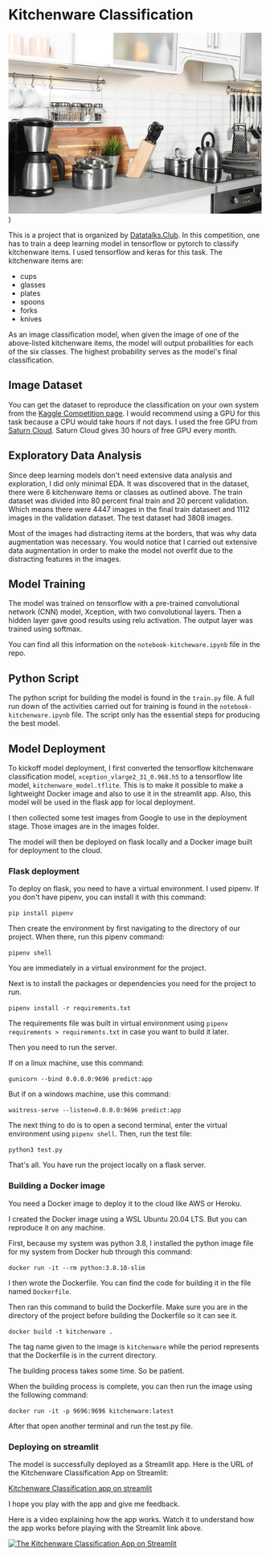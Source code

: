 # Kitchenware Classification

![Kitchenware items image](./images/kitchenware_image_full.jpg))

This is a project that is organized by [Datatalks.Club](https://datatalks.club/). In this competition, one has to train a deep learning model in tensorflow or pytorch to classify kitchenware items. I used tensorflow and keras for this task. The kitchenware items are:
- cups
- glasses
- plates
- spoons
- forks
- knives

As an image classification model, when given the image of one of the above-listed kitchenware items, the model will output probailities for each of the six classes. The highest probability serves as the model's final classification. 

## Image Dataset

You can get the dataset to reproduce the classification on your own system from the [Kaggle Competition page](https://www.kaggle.com/competitions/kitchenware-classification/overview). I would recommend using a GPU for this task because a CPU would take hours if not days. I used the free GPU from [Saturn Cloud](https://saturncloud.io/). Saturn Cloud gives 30 hours of free GPU every month. 

## Exploratory Data Analysis

Since deep learning models don't need extensive data analysis and exploration, I did only minimal EDA. It was discovered that in the dataset, there were 6 kitchenware items or classes as outlined above. The train dataset was divided into 80 percent final train and 20 percent validation. Which means there were 4447 images in the final train dataseet and 1112 images in the validation dataset. The test dataset had 3808 images. 

Most of the images had distracting items at the borders, that was why data augmentation was necessary. You would notice that I carried out extensive data augmentation in order to make the model not overfit due to the distracting features in the images. 

##  Model Training

The model was trained on tensorflow with a pre-trained convolutional network (CNN) model, Xception, with two convolutional layers. Then a hidden layer gave good results using relu activation. The output layer was trained using softmax. 

You can find all this information on the `notebook-kitcheware.ipynb` file in the repo.

## Python Script

The python script for building the model is found in the `train.py` file. A full run down of the activities carried out for training is found in the `notebook-kitchenware.ipynb` file. The script only has the essential steps for producing the best model. 

## Model Deployment

To kickoff model deployment, I first converted the tensorflow kitchenware classification model, `xception_vlarge2_31_0.968.h5` to a tensorflow lite model, `kitchenware_model.tflite`. This is to make it possible to make a lightweight Docker image and also to use it in the streamlit app. Also, this model will be used in the flask app for local deployment. 

I then collected some test images from Google to use in the deployment stage. Those images are in the images folder. 

The model will then be deployed on flask locally and a Docker image built for deployment to the cloud. 

### Flask deployment

To deploy on flask, you need to have a virtual environment. I used pipenv. If you don't have pipenv, you can install it with this command:

``` pip install pipenv ```

Then create the environment by first navigating to the directory of our project. When there, run this pipenv command:

``` pipenv shell ```

You are immediately in a virtual environment for the project. 

Next is to install the packages or dependencies you need for the project to run. 

``` pipenv install -r requirements.txt ```

The requirements file was built in virtual environment using `pipenv requirements > requirements.txt` in case you want to build it later. 

Then you need to run the server. 

If on a linux machine, use this command:

``` gunicorn --bind 0.0.0.0:9696 predict:app ``` 

But if on a windows machine, use this command:

``` waitress-serve --listen=0.0.0.0:9696 predict:app ```

The next thing to do is to open a second terminal, enter the virtual environment using ``` pipenv shell ```. Then, run the test file:

``` python3 test.py ```

That's all. You have run the project locally on a flask server. 

### Building a Docker image

You need a Docker image to deploy it to the cloud like AWS or Heroku. 

I created the Docker image using a WSL Ubuntu 20.04 LTS. But you can reproduce it on any machine. 

First, because my system was python 3.8, I installed the python image file for my system from Docker hub through this command:

``` docker run -it --rm python:3.8.10-slim ```

I then wrote the Dockerfile. You can find the code for building it in the file named ` Dockerfile `. 

Then ran this command to build the Dockerfile. Make sure you are in the directory of the project before building the Dockerfile so it can see it. 

``` docker build -t kitchenware . ```

The tag name given to the image is ` kitchenware ` while the period represents that the Dockerfile is in the current directory. 

The building process takes some time. So be patient. 

When the building process is complete, you can then run the image using the following command:

``` docker run -it -p 9696:9696 kitchenware:latest ```

After that open another terminal and run the test.py file. 

### Deploying on streamlit

The model is successfully deployed as a Streamlit app. Here is the URL of the Kitchenware Classification App on Streamlit:

[Kitchenware Classification app on streamlit](https://emekadavid-kitchenware-classification-streamlitapp-2peebx.streamlit.app/)

I hope you play with the app and give me feedback. 

Here is a video explaining how the app works. Watch it to understand how the app works before playing with the Streamlit link above. 

[![The Kitchenware Classification App on Streamlit](https://img.youtube.com/vi/kZxDwe-il20/0.jpg)](https://www.youtube.com/watch?v=kZxDwe-il20)

